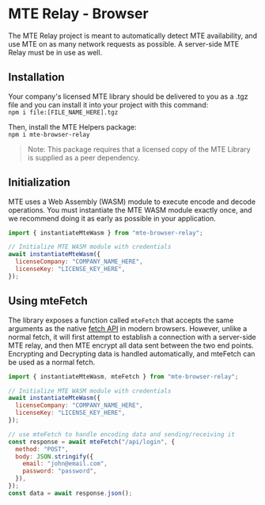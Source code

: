 # MTE Relay - Browser

The MTE Relay project is meant to automatically detect MTE availability, and use MTE on as many network requests as possible. A server-side MTE Relay must be in use as well.

## Installation

Your company's licensed MTE library should be delivered to you as a .tgz file and you can install it into your project with this command:\
`npm i file:[FILE_NAME_HERE].tgz`

Then, install the MTE Helpers package:\
`npm i mte-browser-relay`

> Note: This package requires that a licensed copy of the MTE Library is supplied as a peer dependency.

## Initialization

MTE uses a Web Assembly (WASM) module to execute encode and decode operations. You must instantiate the MTE WASM module exactly once, and we recommend doing it as early as possible in your application.

```js
import { instantiateMteWasm } from "mte-browser-relay";

// Initialize MTE WASM module with credentials
await instantiateMteWasm({
  licenseCompany: "COMPANY_NAME_HERE",
  licenseKey: "LICENSE_KEY_HERE",
});
```

## Using mteFetch

The library exposes a function called `mteFetch` that accepts the same arguments as the native [fetch API](https://developer.mozilla.org/en-US/docs/Web/API/Fetch_API/Using_Fetch) in modern browsers. However, unlike a normal fetch, it will first attempt to establish a connection with a server-side MTE relay, and then MTE encrypt all data sent between the two end points. Encrypting and Decrypting data is handled automatically, and mteFetch can be used as a normal fetch.

```js
import { instantiateMteWasm, mteFetch } from "mte-browser-relay";

// Initialize MTE WASM module with credentials
await instantiateMteWasm({
  licenseCompany: "COMPANY_NAME_HERE",
  licenseKey: "LICENSE_KEY_HERE",
});

// use mteFetch to handle encoding data and sending/receiving it
const response = await mteFetch("/api/login", {
  method: "POST",
  body: JSON.stringify({
    email: "john@email.com",
    password: "password",
  }),
});
const data = await response.json();
```
